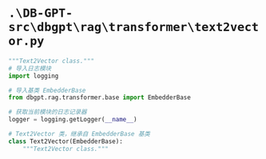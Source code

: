 # `.\DB-GPT-src\dbgpt\rag\transformer\text2vector.py`

```py
"""Text2Vector class."""
# 导入日志模块
import logging

# 导入基类 EmbedderBase
from dbgpt.rag.transformer.base import EmbedderBase

# 获取当前模块的日志记录器
logger = logging.getLogger(__name__)

# Text2Vector 类，继承自 EmbedderBase 基类
class Text2Vector(EmbedderBase):
    """Text2Vector class."""
```
